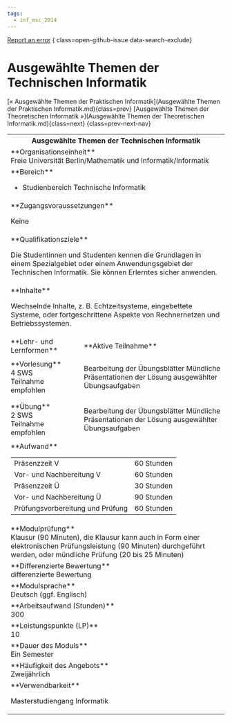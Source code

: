 ```yaml
---
tags:
  - inf_msc_2014
---
```

[Report an error](https://github.com/SGSSGene/FUB-SUP/issues/new?title=Error%20in%20%22Ausgew%C3%A4hlte%20Themen%20der%20Technischen%20Informatik%22&body=There%20seems%20to%20be%20an%20error%20in%20module%20%22Ausgew%C3%A4hlte%20Themen%20der%20Technischen%20Informatik%22%2E%0A%0A%3CDescribe%20here%20a%20slightly%20more%20detailed%20description%20of%20what%20is%20wrong%3E&labels=bug)
{ class=open-github-issue data-search-exclude}

# Ausgewählte Themen der Technischen Informatik

[« Ausgewählte Themen der Praktischen Informatik](Ausgewählte Themen der Praktischen Informatik.md){class=prev}
[Ausgewählte Themen der Theoretischen Informatik »](Ausgewählte Themen der Theoretischen Informatik.md){class=next}
{class=prev-next-nav}

<table markdown id="moduledesc">
<tr markdown class="moduledesc_head"><th colspan="2">Ausgewählte Themen der Technischen Informatik </th></tr>
<tr markdown><td colspan="2">**Organisationseinheit**   <br>Freie Universität Berlin/Mathematik und Informatik/Informatik</td></tr>

<tr markdown><td colspan="2">**Bereich**<br>


- Studienbereich Technische Informatik

</td></tr>

<tr markdown><td colspan="2">**Zugangsvoraussetzungen** <br>

Keine


</td></tr>
<tr markdown><td colspan="2">**Qualifikationsziele**    <br>

Die Studentinnen und Studenten kennen die Grundlagen in einem Spezialgebiet
oder einem Anwendungsgebiet der Technischen Informatik. Sie können Erlerntes
sicher anwenden.


</td></tr>
<tr markdown><td colspan="2">**Inhalte**                <br>

Wechselnde Inhalte, z. B. Echtzeitsysteme, eingebettete Systeme, oder
fortgeschrittene Aspekte von Rechnernetzen und Betriebssystemen.


</td></tr>

<tr markdown><td>**Lehr- und Lernformen**</td><td>**Aktive Teilnahme**</td></tr>
<tr markdown><td> **Vorlesung** <br>4 SWS <br> Teilnahme empfohlen</td><td>

Bearbeitung der Übungsblätter
Mündliche Präsentationen der Lösung ausgewählter Übungsaufgaben
</td></tr>
<tr markdown><td> **Übung** <br>2 SWS <br> Teilnahme empfohlen</td><td>

Bearbeitung der Übungsblätter
Mündliche Präsentationen der Lösung ausgewählter Übungsaufgaben
</td></tr>
<tr markdown><td colspan="2">**Aufwand**                <br>
<table class="aufwand_table">
<tr><td>Präsenzzeit V</td><td>60 Stunden</td></tr>
<tr><td>Vor- und Nachbereitung V</td><td>60 Stunden</td></tr>
<tr><td>Präsenzzeit Ü</td><td>30 Stunden</td></tr>
<tr><td>Vor- und Nachbereitung Ü</td><td>90 Stunden</td></tr>
<tr><td>Prüfungsvorbereitung und Prüfung</td><td>60 Stunden</td></tr>
</table>

</td></tr>
<tr markdown><td colspan="2">**Modulprüfung**             <br>Klausur (90 Minuten), die Klausur kann auch in Form einer elektronischen
Prüfungsleistung (90 Minuten) durchgeführt werden, oder mündliche Prüfung
(20 bis 25 Minuten)


</td></tr>
<tr markdown><td colspan="2">**Differenzierte Bewertung** <br>differenzierte Bewertung

</td></tr>
<tr markdown><td colspan="2">**Modulsprache**             <br>Deutsch (ggf. Englisch)</td></tr>
<tr markdown><td colspan="2">**Arbeitsaufwand (Stunden)** <br>300</td></tr>
<tr markdown><td colspan="2">**Leistungspunkte (LP)**     <br>10</td></tr>
<tr markdown><td colspan="2">**Dauer des Moduls**         <br>Ein Semester</td></tr>
<tr markdown><td colspan="2">**Häufigkeit des Angebots**  <br>Zweijährlich</td></tr>
<tr markdown><td colspan="2">**Verwendbarkeit**           <br>

Masterstudiengang Informatik


</td></tr>

</table>
